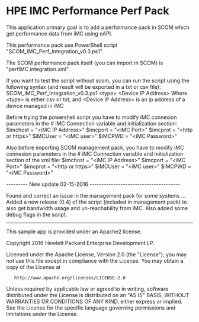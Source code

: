 # HPE IMC Performance Perf Pack


This application primary goal is to add a performance pack in SCOM which get performance data from iMC using eAPI.

This performance pack use PowerShell script "SCOM_iMC_Perf_Integration_v0.3.ps1".

The SCOM performance pack itself (you can import in SCOM) is "perfiMC.integration.xml".

If you want to test the script without scom, you can run the script using the following syntax (and result will be exported in a txt or csv file):<BR>
SCOM_iMC_Perf_Integration_v0.3.ps1 &lt;type&gt; &lt;Device IP Address&gt;
Where &lt;type&gt; is either csv or txt, and &lt;Device IP Address&gt; is an ip address of a device managed in iMC

Before trying the powershell script you have to modify iMC connexion parameters in the # iMC Connection variable and initialization section:
$imchost = "&lt;iMC IP Address&gt;"
$imcport = "&lt;iMC Port&gt;"
$imcprot = "&lt;http or https&gt;"
$iMCUser = "&lt;iMC user&gt;"
$iMCPWD = "&lt;iMC Password&gt;"

Also before importing SCOM management pack, you have to modify iMC connexion parameters in the # iMC Connection variable and initialization section of the xml file:
$imchost = "&lt;iMC IP Address&gt;"
$imcport = "&lt;iMC Port&gt;"
$imcprot = "&lt;http or https&gt;"
$iMCUser = "&lt;iMC user&gt;"
$iMCPWD = "&lt;iMC Password&gt;"

--------- New update 02-15-2016 --------------------------------------

Found and correct an issue in the management pack for some systems ...
Added a new release (0.4) of the script (included in management pack) to also get bandwidth usage and un-reachability from iMC.
Also added some debug flags in the script.

----------------------------------------------------------------------

This sample app is provided under an Apache2 license. 

 Copyright 2016 Hewlett Packard Enterprise Development LP.

   Licensed under the Apache License, Version 2.0 (the "License");
   you may not use this file except in compliance with the License.
   You may obtain a copy of the License at

       http://www.apache.org/licenses/LICENSE-2.0

   Unless required by applicable law or agreed to in writing, software
   distributed under the License is distributed on an "AS IS" BASIS,
   WITHOUT WARRANTIES OR CONDITIONS OF ANY KIND, either express or implied.
   See the License for the specific language governing permissions and
   limitations under the License.